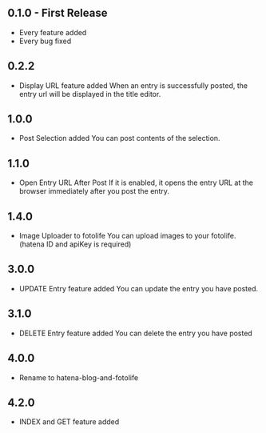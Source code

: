 ## 0.1.0 - First Release
* Every feature added
* Every bug fixed

## 0.2.2
* Display URL feature added
When an entry is successfully posted, the entry url will be displayed in the title editor.

## 1.0.0
* Post Selection added
You can post contents of the selection.

## 1.1.0
* Open Entry URL After Post
If it is enabled, it opens the entry URL at the browser immediately after you post the entry.

## 1.4.0
* Image Uploader to fotolife
You can upload images to your fotolife.
(hatena ID and apiKey is required)

## 3.0.0
* UPDATE Entry feature added
You can update the entry you have posted.

## 3.1.0
* DELETE Entry feature added
You can delete the entry you have posted

## 4.0.0
* Rename to hatena-blog-and-fotolife

## 4.2.0
* INDEX and GET feature added
